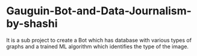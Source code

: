 # Gauguin-Bot-and-Data-Journalism-by-shashi
It is a sub project to create a Bot which has database with various types of graphs and a trained ML algorithm which identifies the type of the image.  
